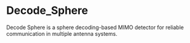 # Decode_Sphere
Decode Sphere is a sphere decoding-based MIMO detector for reliable communication in multiple antenna systems.
